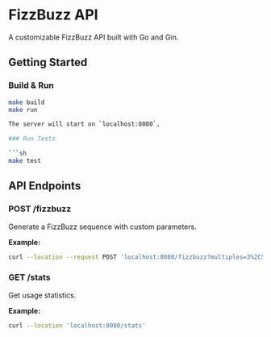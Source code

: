 # FizzBuzz API

A customizable FizzBuzz API built with Go and Gin.

## Getting Started

### Build & Run

```sh
make build
make run

The server will start on `localhost:8080`.

### Run Tests

```sh
make test
```

## API Endpoints

### POST /fizzbuzz

Generate a FizzBuzz sequence with custom parameters.

**Example:**
```sh
curl --location --request POST 'localhost:8080/fizzbuzz?multiples=3%2C5&words=teste%2CFizz&limit=5'
```

### GET /stats

Get usage statistics.

**Example:**
```sh
curl --location 'localhost:8080/stats'
```
